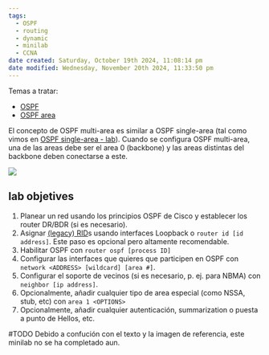 ```yaml
---
tags:
  - OSPF
  - routing
  - dynamic
  - minilab
  - CCNA
date created: Saturday, October 19th 2024, 11:08:14 pm
date modified: Wednesday, November 20th 2024, 11:33:50 pm
---
```

Temas a tratar: 
- [OSPF](OSPF.md) 
- [OSPF area](OSPF%20area.md) 

El concepto de OSPF multi-area es similar a OSPF single-area (tal como vimos en [OSPF single-area - lab](OSPF%20single-area%20-%20lab.md)). Cuando se configura OSPF multi-area, una de las areas debe ser el area 0 (backbone) y las areas distintas del backbone deben conectarse a este. 

![](16-8.jpg)

## lab objetives
1. Planear un red usando los principios OSPF de Cisco y establecer los router DR/BDR (si es necesario).
2. Asignar [(legacy) RID]((legacy)%20RID.md)s usando interfaces Loopback o `router id [id address]`. Este paso es opcional pero altamente recomendable.
3. Habilitar OSPF con `router ospf [process ID]` 
4. Configurar las interfaces que quieres que participen en OSPF con `network <ADDRESS> [wildcard] [area #]`.
5. Configurar el soporte de vecinos (si es necesario, p. ej. para NBMA) con `neighbor [ip address]`.
6. Opcionalmente, añadir cualquier tipo de area especial (como NSSA, stub, etc) con `area 1 <OPTIONS>`
7. Opcionalmente, añadir cualquier autenticación, summarization o puesta a punto de Hellos, etc. 

#TODO Debido a confución con el texto y la imagen de referencia, este minilab no se ha completado aun. 